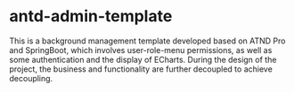 # antd-admin-template
This is a background management template developed based on ATND Pro and SpringBoot, which involves user-role-menu permissions, as well as some authentication and the display of ECharts. During the design of the project, the business and functionality are further decoupled to achieve decoupling.
